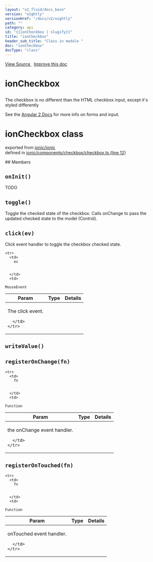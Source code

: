 ```yaml
---
layout: "v2_fluid/docs_base"
version: "nightly"
versionHref: "/docs/v2/nightly"
path: ""
category: api
id: "{{ionCheckbox | slugify}}"
title: "ionCheckbox"
header_sub_title: "Class in module "
doc: "ionCheckbox"
docType: "class"
---
```



<div class="improve-docs">
  <a href='http://github.com/driftyco/ionic2/tree/master/ionic/components/checkbox/checkbox.ts#L11'>
    View Source
  </a>
  &nbsp;
  <a href='http://github.com/driftyco/ionic2/edit/master/ionic/components/checkbox/checkbox.ts#L11'>
    Improve this doc
  </a>
</div>




<h1 class="api-title">

  ionCheckbox



</h1>





<p>The checkbox is no different than the HTML checkbox input, except it&#39;s styled differently</p>
<p>See the <a href="https://angular.io/docs/js/latest/api/forms/">Angular 2 Docs</a> for more info on forms and input.</p>


<h1 class="class export">ionCheckbox <span class="type">class</span></h1>
<p class="module">exported from <a href='undefined'>ionic/ionic</a><br/>
defined in <a href="https://github.com/driftyco/ionic2/tree/master/ionic/components/checkbox/checkbox.ts#L12-L133">ionic/components/checkbox/checkbox.ts (line 12)</a>
</p>
## Members

<div id="onInit"></div>
<h2>
  <code>onInit()</code>

</h2>

TODO











<div id="toggle"></div>
<h2>
  <code>toggle()</code>

</h2>

Toggle the checked state of the checkbox. Calls onChange to pass the
updated checked state to the model (Control).











<div id="click"></div>
<h2>
  <code>click(ev)</code>

</h2>

Click event handler to toggle the checkbox checked state.



<table class="table" style="margin:0;">
  <thead>
    <tr>
      <th>Param</th>
      <th>Type</th>
      <th>Details</th>
    </tr>
  </thead>
  <tbody>
    
    <tr>
      <td>
        ev
        
        
      </td>
      <td>
        
  <code>MouseEvent</code>
      </td>
      <td>
        <p>The click event.</p>

        
      </td>
    </tr>
    
  </tbody>
</table>









<div id="writeValue"></div>
<h2>
  <code>writeValue()</code>

</h2>











<div id="registerOnChange"></div>
<h2>
  <code>registerOnChange(fn)</code>

</h2>





<table class="table" style="margin:0;">
  <thead>
    <tr>
      <th>Param</th>
      <th>Type</th>
      <th>Details</th>
    </tr>
  </thead>
  <tbody>
    
    <tr>
      <td>
        fn
        
        
      </td>
      <td>
        
  <code>Function</code>
      </td>
      <td>
        <p>the onChange event handler.</p>

        
      </td>
    </tr>
    
  </tbody>
</table>









<div id="registerOnTouched"></div>
<h2>
  <code>registerOnTouched(fn)</code>

</h2>





<table class="table" style="margin:0;">
  <thead>
    <tr>
      <th>Param</th>
      <th>Type</th>
      <th>Details</th>
    </tr>
  </thead>
  <tbody>
    
    <tr>
      <td>
        fn
        
        
      </td>
      <td>
        
  <code>Function</code>
      </td>
      <td>
        <p>onTouched event handler.</p>

        
      </td>
    </tr>
    
  </tbody>
</table>









